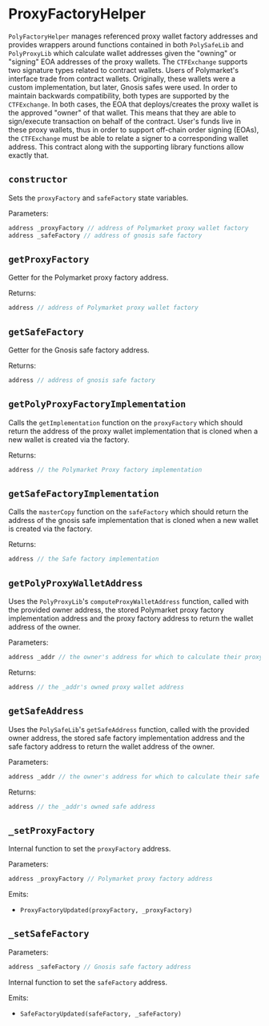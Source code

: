 # ProxyFactoryHelper

`PolyFactoryHelper` manages referenced proxy wallet factory addresses and provides wrappers around functions contained in both `PolySafeLib` and `PolyProxyLib` which calculate wallet addresses given the "owning" or "signing" EOA addresses of the proxy wallets. The `CTFExchange` supports two signature types related to contract wallets. Users of Polymarket's interface trade from contract wallets. Originally, these wallets were a custom implementation, but later, Gnosis safes were used. In order to maintain backwards compatibility, both types are supported by the `CTFExchange`. In both cases, the EOA that deploys/creates the proxy wallet is the approved "owner" of that wallet. This means that they are able to sign/execute transaction on behalf of the contract. User's funds live in these proxy wallets, thus in order to support off-chain order signing (EOAs), the `CTFExchange` must be able to relate a signer to a corresponding wallet address. This contract along with the supporting library functions allow exactly that. 

## `constructor`

Sets the `proxyFactory` and `safeFactory` state variables. 

Parameters:

```java
address _proxyFactory // address of Polymarket proxy wallet factory
address _safeFactory // address of gnosis safe factory
```

## `getProxyFactory`

Getter for the Polymarket proxy factory address.

Returns:

```java
address // address of Polymarket proxy wallet factory
```

## `getSafeFactory`

Getter for the Gnosis safe factory address.

Returns:

```java
address // address of gnosis safe factory
```

## `getPolyProxyFactoryImplementation`

Calls the `getImplementation` function on the `proxyFactory` which should return the address of the proxy wallet implementation that is cloned when a new wallet is created via the factory. 

Returns:

```java
address // the Polymarket Proxy factory implementation
```

## `getSafeFactoryImplementation`

Calls the `masterCopy` function on the `safeFactory` which should return the address of the gnosis safe implementation that is cloned when a new wallet is created via the factory. 

Returns:

```java
address // the Safe factory implementation
```

## `getPolyProxyWalletAddress`

Uses the `PolyProxyLib`'s `computeProxyWalletAddress` function, called with the provided owner address, the stored Polymarket proxy factory implementation address and the proxy factory address to return the wallet address of the owner. 

Parameters:

```java
address _addr // the owner's address for which to calculate their proxy address
```

Returns:

```java
address // the _addr's owned proxy wallet address
```

## `getSafeAddress`

Uses the `PolySafeLib`'s `getSafeAddress` function, called with the provided owner address, the stored safe factory implementation address and the safe factory address to return the wallet address of the owner. 

Parameters:

```java
address _addr // the owner's address for which to calculate their safe address
```

Returns:

```java
address // the _addr's owned safe address
```

## `_setProxyFactory`

Internal function to set the `proxyFactory` address. 

Parameters:

```java
address _proxyFactory // Polymarket proxy factory address
```

Emits:

- `ProxyFactoryUpdated(proxyFactory, _proxyFactory)`


## `_setSafeFactory`

Parameters:

```java
address _safeFactory // Gnosis safe factory address
```

Internal function to set the `safeFactory` address. 

Emits:

- `SafeFactoryUpdated(safeFactory, _safeFactory)`
